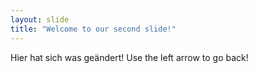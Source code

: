 ```yaml
---
layout: slide
title: "Welcome to our second slide!"
---
```

Hier hat sich was geändert!
Use the left arrow to go back!
